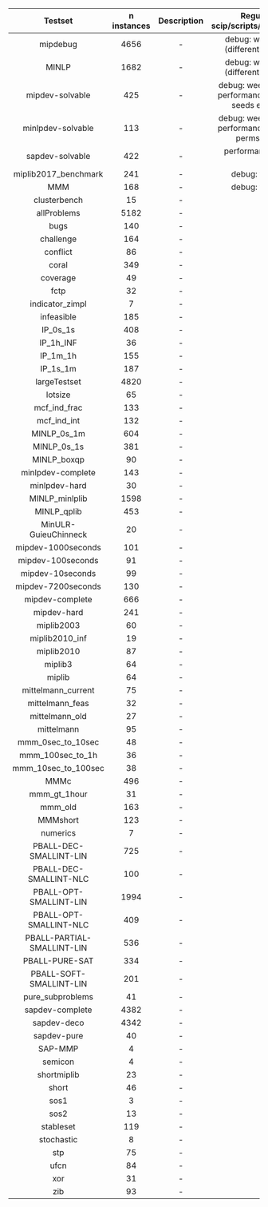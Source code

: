 |      Testset               | n instances | Description |              Regular testing (see scip/scripts/jenkins/*_testruns.sh)              | Remarks |
|:--------------------------:|:-----------:|:-----------:|:----------------------------------------------------------------------------------:|:-------:|
| mipdebug                   |        4656 | -           | debug: weekdays 60s soplex (different settings) and cplex;                         | -       |
| MINLP                      |        1682 | -           | debug: weekdays 60s soplex (different settings) and cplex;                         | -       |
| mipdev-solvable            |         425 | -           | debug: weekends 7200s soplex; performance: saturdays 7200s 5 seeds exclusive M620v3; | -       |
| minlpdev-solvable          |         113 | -           | debug: weekends 7200s soplex; performance: saturdays 3600s 5 perms exclusive M640; | -       |
| sapdev-solvable            |         422 | -           | performance: sundays 3600s M630v2;                                                 | -       |
| miplib2017_benchmark       |         241 | -           | debug: fiberscip: sundays                                                          | -       |
| MMM                        |         168 | -           | debug: fiberscip: sundays                                                          | -       |
| clusterbench               |          15 | -           | fridays                                                                            | -       |
| allProblems                |        5182 | -           | -                                                                                  | -       |
| bugs                       |         140 | -           | -                                                                                  | -       |
| challenge                  |         164 | -           | -                                                                                  | -       |
| conflict                   |          86 | -           | -                                                                                  | -       |
| coral                      |         349 | -           | -                                                                                  | -       |
| coverage                   |          49 | -           | -                                                                                  | -       |
| fctp                       |          32 | -           | -                                                                                  | -       |
| indicator_zimpl            |           7 | -           | -                                                                                  | -       |
| infeasible                 |         185 | -           | -                                                                                  | -       |
| IP_0s_1s                   |         408 | -           | -                                                                                  | -       |
| IP_1h_INF                  |          36 | -           | -                                                                                  | -       |
| IP_1m_1h                   |         155 | -           | -                                                                                  | -       |
| IP_1s_1m                   |         187 | -           | -                                                                                  | -       |
| largeTestset               |        4820 | -           | -                                                                                  | -       |
| lotsize                    |          65 | -           | -                                                                                  | -       |
| mcf_ind_frac               |         133 | -           | -                                                                                  | -       |
| mcf_ind_int                |         132 | -           | -                                                                                  | -       |
| MINLP_0s_1m                |         604 | -           | -                                                                                  | -       |
| MINLP_0s_1s                |         381 | -           | -                                                                                  | -       |
| MINLP_boxqp                |          90 | -           | -                                                                                  | -       |
| minlpdev-complete          |         143 | -           | -                                                                                  | -       |
| minlpdev-hard              |          30 | -           | -                                                                                  | -       |
| MINLP_minlplib             |        1598 | -           | -                                                                                  | -       |
| MINLP_qplib                |         453 | -           | -                                                                                  | -       |
| MinULR-GuieuChinneck       |          20 | -           | -                                                                                  | -       |
| mipdev-1000seconds         |         101 | -           | -                                                                                  | -       |
| mipdev-100seconds          |          91 | -           | -                                                                                  | -       |
| mipdev-10seconds           |          99 | -           | -                                                                                  | -       |
| mipdev-7200seconds         |         130 | -           | -                                                                                  | -       |
| mipdev-complete            |         666 | -           | -                                                                                  | -       |
| mipdev-hard                |         241 | -           | -                                                                                  | -       |
| miplib2003                 |          60 | -           | -                                                                                  | -       |
| miplib2010_inf             |          19 | -           | -                                                                                  | -       |
| miplib2010                 |          87 | -           | -                                                                                  | -       |
| miplib3                    |          64 | -           | -                                                                                  | -       |
| miplib                     |          64 | -           | -                                                                                  | -       |
| mittelmann_current         |          75 | -           | -                                                                                  | -       |
| mittelmann_feas            |          32 | -           | -                                                                                  | -       |
| mittelmann_old             |          27 | -           | -                                                                                  | -       |
| mittelmann                 |          95 | -           | -                                                                                  | -       |
| mmm_0sec_to_10sec          |          48 | -           | -                                                                                  | -       |
| mmm_100sec_to_1h           |          36 | -           | -                                                                                  | -       |
| mmm_10sec_to_100sec        |          38 | -           | -                                                                                  | -       |
| MMMc                       |         496 | -           | -                                                                                  | -       |
| mmm_gt_1hour               |          31 | -           | -                                                                                  | -       |
| mmm_old                    |         163 | -           | -                                                                                  | -       |
| MMMshort                   |         123 | -           | -                                                                                  | -       |
| numerics                   |           7 | -           | -                                                                                  | -       |
| PBALL-DEC-SMALLINT-LIN     |         725 | -           | -                                                                                  | -       |
| PBALL-DEC-SMALLINT-NLC     |         100 | -           | -                                                                                  | -       |
| PBALL-OPT-SMALLINT-LIN     |        1994 | -           | -                                                                                  | -       |
| PBALL-OPT-SMALLINT-NLC     |         409 | -           | -                                                                                  | -       |
| PBALL-PARTIAL-SMALLINT-LIN |         536 | -           | -                                                                                  | -       |
| PBALL-PURE-SAT             |         334 | -           | -                                                                                  | -       |
| PBALL-SOFT-SMALLINT-LIN    |         201 | -           | -                                                                                  | -       |
| pure_subproblems           |          41 | -           | -                                                                                  | -       |
| sapdev-complete            |        4382 | -           | -                                                                                  | -       |
| sapdev-deco                |        4342 | -           | -                                                                                  | -       |
| sapdev-pure                |          40 | -           | -                                                                                  | -       |
| SAP-MMP                    |           4 | -           | -                                                                                  | -       |
| semicon                    |           4 | -           | -                                                                                  | -       |
| shortmiplib                |          23 | -           | -                                                                                  | -       |
| short                      |          46 | -           | -                                                                                  | -       |
| sos1                       |           3 | -           | -                                                                                  | -       |
| sos2                       |          13 | -           | -                                                                                  | -       |
| stableset                  |         119 | -           | -                                                                                  | -       |
| stochastic                 |           8 | -           | -                                                                                  | -       |
| stp                        |          75 | -           | -                                                                                  | -       |
| ufcn                       |          84 | -           | -                                                                                  | -       |
| xor                        |          31 | -           | -                                                                                  | -       |
| zib                        |          93 | -           | -                                                                                  | -       |

